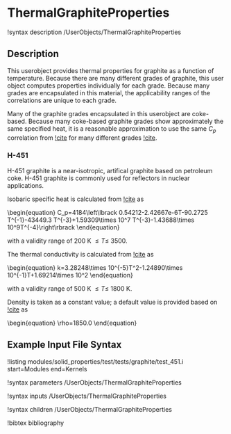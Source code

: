 # ThermalGraphiteProperties

!syntax description /UserObjects/ThermalGraphiteProperties

## Description

This userobject provides thermal properties for graphite
as a function of temperature. Because there are many different
grades of graphite, this user object computes properties individually
for each grade. Because many grades are encapsulated in this
material, the applicability ranges of the correlations are unique to
each grade.

Many of the graphite grades encapsulated in this userobject are coke-based.
Because many coke-based graphite grades show approximately the same specified heat,
it is a reasonable approximation to use the same $C_p$ correlation from
[!cite](butland) for many different grades [!cite](baker).

### H-451

H-451 graphite is a near-isotropic, artifical graphite based on
petroleum coke. H-451 graphite is commonly used for reflectors in nuclear
applications.

Isobaric specific heat is calculated from [!cite](butland) as

\begin{equation}
C_p=4184\left\lbrack 0.54212-2.42667e-6T-90.2725 T^{-1}-43449.3 T^{-3}+1.59309\times 10^7 T^{-3}-1.43688\times 10^9T^{-4}\right\rbrack
\end{equation}

with a validity range of 200 K $\le T \le$ 3500.

The thermal conductivity is calculated from [!cite](nea2018) as

\begin{equation}
k=3.28248\times 10^{-5}T^2-1.24890\times 10^{-1}T+1.69214\times 10^2
\end{equation}

with a validity range of 500 K $\le T \le$ 1800 K.

Density is taken as a constant value; a default value is provided based on
[!cite](nea2018) as

\begin{equation}
\rho=1850.0
\end{equation}

## Example Input File Syntax

!listing modules/solid_properties/test/tests/graphite/test_451.i
  start=Modules
  end=Kernels

!syntax parameters /UserObjects/ThermalGraphiteProperties

!syntax inputs /UserObjects/ThermalGraphiteProperties

!syntax children /UserObjects/ThermalGraphiteProperties

!bibtex bibliography
